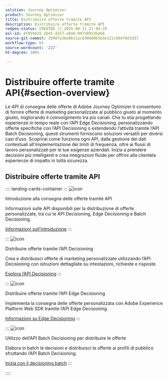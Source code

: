 ```yaml
---
solution: Journey Optimizer
product: Journey Optimizer
title: Distribuire offerte tramite API
description: Distribuire offerte tramite API
redpen-status: CREATED_||_2025-08-11_21-04-29
exl-id: 4f959425-2b45-4257-a0a6-09738913bd68
source-git-commit: 2b907a3be8b11ac6308d0b563e122c88478d1d37
workflow-type: ht
source-wordcount: '222'
ht-degree: 100%

---
```


# Distribuire offerte tramite API{#section-overview}

Le API di consegna delle offerte di Adobe Journey Optimizer ti consentono di fornire offerte di marketing personalizzate al pubblico giusto al momento giusto, migliorando il coinvolgimento tra più canali. Che tu stia progettando esperienze in tempo reale con l’API Edge Decisioning, personalizzando offerte specifiche con l’API Decisioning o estendendo l’attività tramite l’API Batch Decisioning, questi strumenti forniscono soluzioni versatili per diversi casi d’uso. Scoprirai come funziona ogni API, dalla gestione dei dati contestuali all’implementazione dei limiti di frequenza, oltre ai flussi di lavoro personalizzati per le tue esigenze aziendali. Inizia a prendere decisioni più intelligenti e crea integrazioni fluide per offrire alla clientela esperienze di impatto in tutta sicurezza.

## Distribuire offerte tramite API

:::: landing-cards-container
:::
![icon](https://cdn.experienceleague.adobe.com/icons/book.svg)

Introduzione alla consegna delle offerte tramite API

Informazioni sulle API disponibili per la distribuzione di offerte personalizzate, tra cui le API Decisioning, Edge Decisioning e Batch Decisioning.

[Informazioni sull’introduzione](../using/offers/api-reference/offer-delivery-api/start-offer-delivery-apis.md)
:::

:::
![icon](https://cdn.experienceleague.adobe.com/icons/code-branch.svg)

Distribuire offerte tramite l’API Decisioning

Crea e distribuisci offerte di marketing personalizzate utilizzando l’API Decisioning con istruzioni dettagliate su intestazioni, richieste e risposte.

[Esplora l’API Decisioning](../using/offers/api-reference/offer-delivery-api/decisioning-api.md)
:::

:::
![icon](https://cdn.experienceleague.adobe.com/icons/gear.svg)

Distribuire offerte tramite l’API Edge Decisioning

Implementa la consegna delle offerte personalizzata con Adobe Experience Platform Web SDK tramite l’API Edge Decisioning.

[Informazioni su Edge Decisioning](../using/offers/api-reference/offer-delivery-api/edge-decisioning-api.md)
:::

:::
![icon](https://cdn.experienceleague.adobe.com/icons/list-check.svg)

Utilizzo dell’API Batch Decisioning per distribuire le offerte

Elabora in batch le decisioni e distribuisci le offerte ai profili di pubblico sfruttando l’API Batch Decisioning.

[Inizia con il decisioning batch](../using/offers/api-reference/offer-delivery-api/batch-decisioning-api.md)
:::

::::
